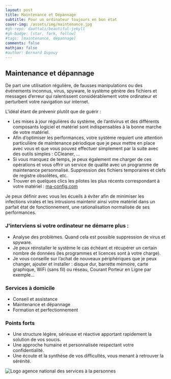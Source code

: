 ```yaml
---
layout: post
title: Maintenance et Dépannage
subtitle: Pour un ordinateur toujours en bon état
cover-img: /assets/img/maintenance.jpg
#gh-repo: daattali/beautiful-jekyll
#gh-badge: [star, fork, follow]
#tags: [maintenance, dépannage]
comments: false
mathjax: false
#author: Bernard Dupouy
---
```



## Maintenance et dépannage

De part une utilisation régulière, de fausses manipulations ou des événements inconnus, virus, spyware, le système génère des fichiers et messages d’erreur qui ralentissent considérablement votre ordinateur et perturbent votre navigation sur internet.

L'idéal étant de prévenir plutôt que de guérir :

- Les mises à jour régulières du système, de l’antivirus et des différents composants logiciel et matériel sont indispensables à la bonne marche de votre matériel.
- Afin d’optimiser les performances, votre système requiert une attention particulière de maintenance périodique que je peux mettre en place avec vous et que vous pouvez effectuer simplement par la suite avec des outils simples : CCleaner, ...
- Si vous manquez de temps, je peux également me charger de ces opérations et vous offrir un service de qualité avec un programme de maintenance personnalisé. Suppression des fichiers temporaires et clefs de registre obsolètes, etc.
- Trouver en quelques clics les pilotes les plus récents correspondant à votre matériel : [ma-config.com](http://www.ma-config.com)

Je peux définir avec vous les écueils à éviter afin de minimiser les infections virales et les intrusions maintenir ainsi votre matériel dans un parfait état de fonctionnement, une rationalisation normalisée de ses performances.

### J'interviens si votre ordinateur ne démarre plus :

- Analyse des problèmes. Quand cela est possible suppression de virus et spyware.
- Je peux réinstaller le système le cas échéant et récupérer un certain nombre de données (les programmes et licences sont à votre charge).
- Je vous conseille sur l’achat de nouveaux périphériques que je peux changer, ajouter et installer : disque dur, barrette mémoire, carte graphique, WiFi (sans fil) ou réseau, Courant Porteur en Ligne par exemple...

### Services à domicile

- Conseil et assistance
- Maintenance et dépannage
- Formation et perfectionnement

### Points forts

- Une structure légère, sérieuse et réactive apportant rapidement la solution de vos soucis.
- Une approche humaine et personnalisée respectant votre confidentialité.
- Une écoute et la synthèse de vos difficultés, vous menant à retrouver la sérénité.

![Logo agence national des services à la personnes](https://abc-informatia.fr/images/logo.jpg)

